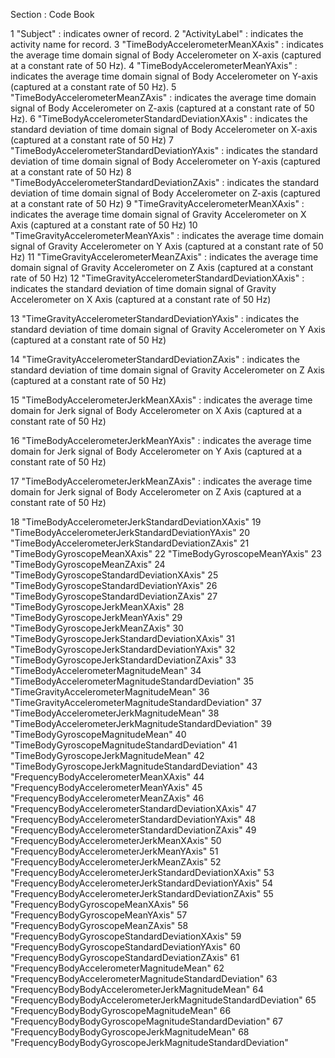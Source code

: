 Section : Code Book

1 "Subject" : indicates owner of record.
2 "ActivityLabel" : indicates the activity name for record.
3 "TimeBodyAccelerometerMeanXAxis" : indicates the average time domain signal of Body Accelerometer on X-axis (captured at a constant rate of 50 Hz).
4 "TimeBodyAccelerometerMeanYAxis" : indicates the average time domain signal of Body Accelerometer on Y-axis (captured at a constant rate of 50 Hz).
5 "TimeBodyAccelerometerMeanZAxis" : indicates the average time domain signal of Body Accelerometer on Z-axis (captured at a constant rate of 50 Hz).
6 "TimeBodyAccelerometerStandardDeviationXAxis" : indicates the standard deviation of time domain signal of Body Accelerometer on X-axis (captured at a constant rate of 50 Hz)
7 "TimeBodyAccelerometerStandardDeviationYAxis" : indicates the standard deviation of time domain signal of Body Accelerometer on Y-axis (captured at a constant rate of 50 Hz)
8 "TimeBodyAccelerometerStandardDeviationZAxis" : indicates the standard deviation of time domain signal of Body Accelerometer on Z-axis (captured at a constant rate of 50 Hz)
9 "TimeGravityAccelerometerMeanXAxis" : indicates the average time domain signal of Gravity Accelerometer on X Axis (captured at a constant rate of 50 Hz)
10 "TimeGravityAccelerometerMeanYAxis" : indicates the average time domain signal of Gravity Accelerometer on Y Axis (captured at a constant rate of 50 Hz)
11 "TimeGravityAccelerometerMeanZAxis" : indicates the average time domain signal of Gravity Accelerometer on Z Axis (captured at a constant rate of 50 Hz)
12 "TimeGravityAccelerometerStandardDeviationXAxis" : indicates the standard deviation of time domain signal of Gravity Accelerometer on X Axis (captured at a constant rate of 50 Hz) 

13 "TimeGravityAccelerometerStandardDeviationYAxis" : indicates the standard deviation of time domain signal of Gravity Accelerometer on Y Axis (captured at a constant rate of 50 Hz) 

14 "TimeGravityAccelerometerStandardDeviationZAxis" : indicates the standard deviation of time domain signal of Gravity Accelerometer on Z Axis (captured at a constant rate of 50 Hz) 

15 "TimeBodyAccelerometerJerkMeanXAxis" : indicates the average time domain for Jerk signal of Body Accelerometer on X Axis (captured at a constant rate of 50 Hz) 

16 "TimeBodyAccelerometerJerkMeanYAxis" : indicates the average time domain for Jerk signal of Body Accelerometer on Y Axis (captured at a constant rate of 50 Hz) 

17 "TimeBodyAccelerometerJerkMeanZAxis" : indicates the average time domain for Jerk signal of Body Accelerometer on Z Axis (captured at a constant rate of 50 Hz) 

18 "TimeBodyAccelerometerJerkStandardDeviationXAxis"
19 "TimeBodyAccelerometerJerkStandardDeviationYAxis"
20 "TimeBodyAccelerometerJerkStandardDeviationZAxis"
21 "TimeBodyGyroscopeMeanXAxis" 
22 "TimeBodyGyroscopeMeanYAxis"
23 "TimeBodyGyroscopeMeanZAxis"
24 "TimeBodyGyroscopeStandardDeviationXAxis"
25 "TimeBodyGyroscopeStandardDeviationYAxis"
26 "TimeBodyGyroscopeStandardDeviationZAxis"
27 "TimeBodyGyroscopeJerkMeanXAxis" 
28 "TimeBodyGyroscopeJerkMeanYAxis" 
29 "TimeBodyGyroscopeJerkMeanZAxis"
30 "TimeBodyGyroscopeJerkStandardDeviationXAxis"
31 "TimeBodyGyroscopeJerkStandardDeviationYAxis"
32 "TimeBodyGyroscopeJerkStandardDeviationZAxis"
33 "TimeBodyAccelerometerMagnitudeMean"
34 "TimeBodyAccelerometerMagnitudeStandardDeviation"
35 "TimeGravityAccelerometerMagnitudeMean"
36 "TimeGravityAccelerometerMagnitudeStandardDeviation"
37 "TimeBodyAccelerometerJerkMagnitudeMean"
38 "TimeBodyAccelerometerJerkMagnitudeStandardDeviation"
39 "TimeBodyGyroscopeMagnitudeMean"
40 "TimeBodyGyroscopeMagnitudeStandardDeviation"
41 "TimeBodyGyroscopeJerkMagnitudeMean"
42 "TimeBodyGyroscopeJerkMagnitudeStandardDeviation"
43 "FrequencyBodyAccelerometerMeanXAxis"
44 "FrequencyBodyAccelerometerMeanYAxis"
45 "FrequencyBodyAccelerometerMeanZAxis"
46 "FrequencyBodyAccelerometerStandardDeviationXAxis"
47 "FrequencyBodyAccelerometerStandardDeviationYAxis"
48 "FrequencyBodyAccelerometerStandardDeviationZAxis"
49 "FrequencyBodyAccelerometerJerkMeanXAxis"
50 "FrequencyBodyAccelerometerJerkMeanYAxis"
51 "FrequencyBodyAccelerometerJerkMeanZAxis"
52 "FrequencyBodyAccelerometerJerkStandardDeviationXAxis"
53 "FrequencyBodyAccelerometerJerkStandardDeviationYAxis"
54 "FrequencyBodyAccelerometerJerkStandardDeviationZAxis"
55 "FrequencyBodyGyroscopeMeanXAxis"
56 "FrequencyBodyGyroscopeMeanYAxis"
57 "FrequencyBodyGyroscopeMeanZAxis"
58 "FrequencyBodyGyroscopeStandardDeviationXAxis"
59 "FrequencyBodyGyroscopeStandardDeviationYAxis"
60 "FrequencyBodyGyroscopeStandardDeviationZAxis"
61 "FrequencyBodyAccelerometerMagnitudeMean"
62 "FrequencyBodyAccelerometerMagnitudeStandardDeviation"
63 "FrequencyBodyBodyAccelerometerJerkMagnitudeMean"
64 "FrequencyBodyBodyAccelerometerJerkMagnitudeStandardDeviation"
65 "FrequencyBodyBodyGyroscopeMagnitudeMean"
66 "FrequencyBodyBodyGyroscopeMagnitudeStandardDeviation"
67 "FrequencyBodyBodyGyroscopeJerkMagnitudeMean"
68 "FrequencyBodyBodyGyroscopeJerkMagnitudeStandardDeviation"